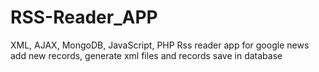 # RSS-Reader_APP
XML, AJAX, MongoDB, JavaScript, PHP Rss reader app for google news add new records, generate xml files and records save in database
